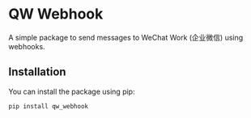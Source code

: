 # QW Webhook

A simple package to send messages to WeChat Work (企业微信) using webhooks.

## Installation

You can install the package using pip:

```bash
pip install qw_webhook
